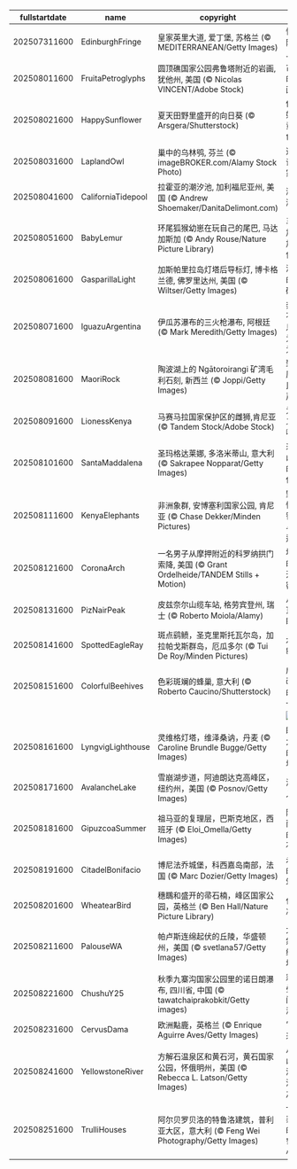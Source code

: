 |fullstartdate|name|copyright|title|image|
|--|--|--|--|--|
202507311600|EdinburghFringe|皇家英里大道, 爱丁堡, 苏格兰 (© MEDITERRANEAN/Getty Images)|惊喜随时上演|![](/zh-CN/2025/08/202507311600EdinburghFringe.jpg)|
202508011600|FruitaPetroglyphs|圆顶礁国家公园弗鲁塔附近的岩画, 犹他州, 美国 (© Nicolas VINCENT/Adobe Stock)|古老的岩画|![](/zh-CN/2025/08/202508011600FruitaPetroglyphs.jpg)|
202508021600|HappySunflower|夏天田野里盛开的向日葵 (© Arsgera/Shutterstock)|你好，黄色！|![](/zh-CN/2025/08/202508021600HappySunflower.jpg)|
202508031600|LaplandOwl|巢中的乌林鸮, 芬兰 (© imageBROKER.com/Alamy Stock Photo)|这是谁的家？|![](/zh-CN/2025/08/202508031600LaplandOwl.jpg)|
202508041600|CaliforniaTidepool|拉霍亚的潮汐池‌, 加利福尼亚州, 美国 (© Andrew Shoemaker/DanitaDelimont.com)|潮起潮落|![](/zh-CN/2025/08/202508041600CaliforniaTidepool.jpg)|
202508051600|BabyLemur|环尾狐猴幼崽在玩自己的尾巴‌, 马达加斯加 (© Andy Rouse/Nature Picture Library)|马达加斯加原住民|![](/zh-CN/2025/08/202508051600BabyLemur.jpg)|
202508061600|GasparillaLight|加斯帕里拉岛灯塔后导标灯, 博卡格兰德, 佛罗里达州, 美国 (© Wiltser/Getty Images)|海岸的密码|![](/zh-CN/2025/08/202508061600GasparillaLight.jpg)|
202508071600|IguazuArgentina|伊瓜苏瀑布的三火枪瀑布, 阿根廷 (© Mark Meredith/Getty Images)|奔流不息，为你为我|![](/zh-CN/2025/08/202508071600IguazuArgentina.jpg)|
202508081600|MaoriRock|陶波湖上的 Ngātoroirangi 矿湾毛利石刻, 新西兰 (© Joppi/Getty Images)|致敬原住民之声|![](/zh-CN/2025/08/202508081600MaoriRock.jpg)|
202508091600|LionessKenya|马赛马拉国家保护区的雌狮,肯尼亚 (© Tandem Stock/Adobe Stock)|为正义怒吼|![](/zh-CN/2025/08/202508091600LionessKenya.jpg)|
202508101600|SantaMaddalena|圣玛格达莱娜, 多洛米蒂山, 意大利 (© Sakrapee Nopparat/Getty Images)|来自山巅的明信片|![](/zh-CN/2025/08/202508101600SantaMaddalena.jpg)|
202508111600|KenyaElephants|非洲象群, 安博塞利国家公园, 肯尼亚 (© Chase Dekker/Minden Pictures)|野性、智慧与奇迹|![](/zh-CN/2025/08/202508111600KenyaElephants.jpg)|
202508121600|CoronaArch|一名男子从摩押附近的科罗纳拱门索降, 美国 (© Grant Ordelheide/TANDEM Stills + Motion)|地球的公开秘密|![](/zh-CN/2025/08/202508121600CoronaArch.jpg)|
202508131600|PizNairPeak|皮兹奈尔山缆车站, 格劳宾登州, 瑞士 (© Roberto Moiola/Alamy)|从山顶俯瞰|![](/zh-CN/2025/08/202508131600PizNairPeak.jpg)|
202508141600|SpottedEagleRay|斑点鹞鲼，圣克里斯托瓦尔岛‌，‌加拉帕戈斯群岛，厄瓜多尔 (© Tui De Roy/Minden Pictures)|水下翱翔|![](/zh-CN/2025/08/202508141600SpottedEagleRay.jpg)|
202508151600|ColorfulBeehives|色彩斑斓的蜂巢, 意大利 (© Roberto Caucino/Shutterstock)|成为改变的一“蜂”|![](/zh-CN/2025/08/202508151600ColorfulBeehives.jpg)|
||||![](/zh-CN/2025/08/.jpg)|
202508161600|LyngvigLighthouse|灵维格灯塔，维泽桑讷，丹麦 (© Caroline Brundle Bugge/Getty Images)|眺望大海的高塔|![](/zh-CN/2025/08/202508161600LyngvigLighthouse.jpg)|
202508171600|AvalancheLake|雪崩湖步道，阿迪朗达克高峰区，纽约州，美国 (© Posnov/Getty Images)|溪流入梦|![](/zh-CN/2025/08/202508171600AvalancheLake.jpg)|
202508181600|GipuzcoaSummer|祖马亚的复理层，巴斯克地区，西班牙 (© Eloi_Omella/Getty Images)|随海而流的岩石！|![](/zh-CN/2025/08/202508181600GipuzcoaSummer.jpg)|
202508191600|CitadelBonifacio|博尼法乔城堡，科西嘉岛南部，法国 (© Marc Dozier/Getty Images)|永恒的建筑|![](/zh-CN/2025/08/202508191600CitadelBonifacio.jpg)|
202508201600|WheatearBird|穗䳭和盛开的帚石楠，峰区国家公园，英格兰 (© Ben Hall/Nature Picture Library)|伫立凝视|![](/zh-CN/2025/08/202508201600WheatearBird.jpg)|
202508211600|PalouseWA|帕卢斯连绵起伏的丘陵，华盛顿州，美国 (© svetlana57/Getty Images)|大自然的绿色地毯|![](/zh-CN/2025/08/202508211600PalouseWA.jpg)|
202508221600|ChushuY25|秋季九寨沟国家公园里的诺日朗瀑布, 四川省, 中国 (© tawatchaiprakobkit/Getty images)|彩林叠翠间的瀑布|![](/zh-CN/2025/08/202508221600ChushuY25.jpg)|
202508231600|CervusDama|欧洲黇鹿‌，英格兰 (© Enrique Aguirre Aves/Getty Images)|“跟我来”|![](/zh-CN/2025/08/202508231600CervusDama.jpg)|
202508241600|YellowstoneRiver|方解石温泉区和黄石河，黄石国家公园，怀俄明州，美国 (© Rebecca L. Latson/Getty Images)|从火山之源到河流之路|![](/zh-CN/2025/08/202508241600YellowstoneRiver.jpg)|
202508251600|TrulliHouses|阿尔贝罗贝洛的特鲁洛建筑，普利亚大区，意大利 (© Feng Wei Photography/Getty Images)|一座非凡的特鲁洛小镇|![](/zh-CN/2025/08/202508251600TrulliHouses.jpg)|
